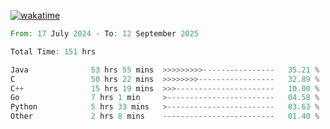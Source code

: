 [![wakatime](https://wakatime.com/badge/user/5970ac98-85fb-4bfd-a7d8-142e7d5bd274.svg)](https://wakatime.com/@5970ac98-85fb-4bfd-a7d8-142e7d5bd274)

<!--START_SECTION:waka-->

```rust
From: 17 July 2024 - To: 12 September 2025

Total Time: 151 hrs

Java              53 hrs 55 mins  >>>>>>>>>----------------   35.21 %
C                 50 hrs 22 mins  >>>>>>>>-----------------   32.89 %
C++               15 hrs 19 mins  >>>----------------------   10.00 %
Go                7 hrs 1 min     >------------------------   04.58 %
Python            5 hrs 33 mins   >------------------------   03.63 %
Other             2 hrs 8 mins    -------------------------   01.40 %
```

<!--END_SECTION:waka-->
